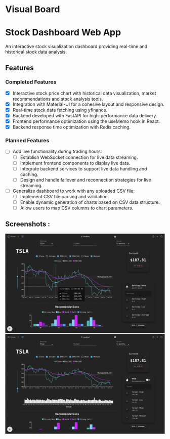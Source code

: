 # Visual Board

# Stock Dashboard Web App

An interactive stock visualization dashboard providing real-time and historical stock data analysis.

## Features

### Completed Features

- [x] Interactive stock price chart with historical data visualization, market recommendations and stock analysis tools.
- [x] Integration with Material-UI for a cohesive layout and responsive design.
- [x] Real-time stock data fetching using yfinance.
- [x] Backend developed with FastAPI for high-performance data delivery.
- [x] Frontend performance optimization using the useMemo hook in React.
- [x] Backend response time optimization with Redis caching.

### Planned Features

- [ ] Add live functionality during trading hours:
  - [ ] Establish WebSocket connection for live data streaming.
  - [ ] Implement frontend components to display live data.
  - [ ] Integrate backend services to support live data handling and caching.
  - [ ] Design and handle failover and reconnection strategies for live streaming.
- [ ] Generalize dashboard to work with any uploaded CSV file:
  - [ ] Implement CSV file parsing and validation.
  - [ ] Enable dynamic generation of charts based on CSV data structure.
  - [ ] Allow users to map CSV columns to chart parameters.

## Screenshots :

![Model](https://github.com/Jason-Wuuuu/VisualBoard/blob/main/screenshots/stock1.png)
![Model](https://github.com/Jason-Wuuuu/VisualBoard/blob/main/screenshots/stock2.png)
